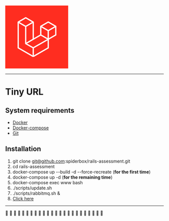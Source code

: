 [<img src="./www//public/logos/laravel8.png" width="200px">](http://localhost:8168/ "Tiny Url")

---
# Tiny URL

## System requirements
- [Docker](https://docs.docker.com/engine/install/)
- [Docker-compose](https://docs.docker.com/compose/install/)
- [Git](https://git-scm.com/book/en/v2/Getting-Started-Installing-Git)

## Installation

1. git clone git@github.com:spiderbox/rails-assessment.git
2. cd rails-assessment
3. docker-compose up --build -d --force-recreate (**for the first time**)
4. docker-compose up -d (**for the remaining time**)
5. docker-compose exec www bash
6. ./scripts/update.sh
7. ./scripts/rabbitmq.sh &
8. [Click here](http://localhost:8168/)

---
:rocket: :rocket: :rocket: :rocket: :rocket: :rocket: :rocket: :rocket: :rocket: :rocket: :rocket: :rocket: :rocket: :rocket: :rocket: :rocket: :rocket: :rocket: :rocket: :rocket: :rocket: :rocket: :rocket: :rocket:
